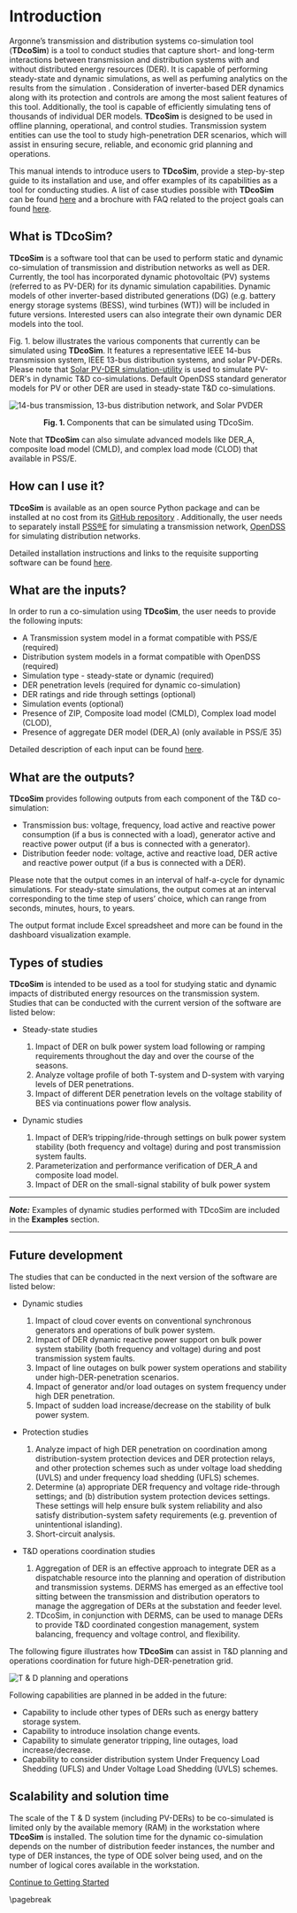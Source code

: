 # Introduction

Argonne’s transmission and distribution systems  co-simulation tool (**TDcoSim**) is a tool to conduct studies that capture short- and long-term interactions between transmission and distribution systems with and without distributed energy resources (DER). It is capable of performing steady-state and dynamic simulations, as well as perfuming analytics on the results from the simulation . Consideration of inverter-based DER dynamics along with its protection and controls are among the most salient features of this tool.  Additionally, the tool is capable of efficiently simulating tens of thousands of individual DER models. **TDcoSim** is designed to be used in offline planning, operational, and control studies. Transmission system entities can use the tool to study high-penetration DER scenarios, which will assist in ensuring secure, reliable, and economic grid planning and operations.

This manual intends to introduce users to **TDcoSim**, provide a step-by-step guide to its installation and use, and offer examples of its capabilities as a tool for conducting studies. A list of case studies possible with **TDcoSim** can be found [here](#types-of-studies) and a brochure with FAQ related to the project goals can found [here](https://www.wecc.org/Administrative/ANL-TD%20co-simulation%20tool%20informational%20brochure.pdf). 

## What is TDcoSim?

**TDcoSim** is a software tool that can be used to perform static and dynamic co-simulation of transmission and distribution networks as well as DER. Currently, the tool has incorporated dynamic photovoltaic (PV) systems (referred to as PV-DER) for its dynamic simulation capabilities. Dynamic models of other inverter-based distributed generations (DG) (e.g. battery energy storage systems (BESS), wind turbines (WT)) will be included in future versions. Interested users can also integrate their own dynamic DER models into the tool. 

Fig. 1. below illustrates the various components that currently can be simulated using **TDcoSim**. It features a representative IEEE 14-bus transmission system, IEEE 13-bus distribution systems, and solar PV-DERs. Please note that [Solar PV-DER simulation-utility](https://github.com/sibyjackgrove/SolarPV-DER-simulation-utility) is used to simulate PV-DER's in dynamic T&D co-simulations. Default OpenDSS standard generator models for PV or other DER are used in steady-state T&D co-simulations.


![14-bus transmission, 13-bus distribution network, and Solar PVDER](images/simulation_objects.png)

<p align="center">
  <strong>Fig. 1. </strong>Components that can be simulated using TDcoSim.
</p>

Note that **TDcoSim** can also simulate advanced models like DER_A, composite load model (CMLD), and complex load mode (CLOD) that available in PSS/E.

## How can I use it?

**TDcoSim** is available as an open source Python package and can be installed at no cost from its [GitHub repository](https://github.com/tdcosim/TDcoSim) . Additionally, the user needs to separately install  [PSS®E](https://new.siemens.com/global/en/products/energy/services/transmission-distribution-smart-grid/consulting-and-planning/pss-software/pss-e.html) for simulating a transmission network, [OpenDSS](https://sourceforge.net/projects/electricdss/) for simulating distribution networks. 

Detailed installation instructions and links to the requisite supporting software can be found [here](user_guide_installation.md#installation).

## What are the inputs?

In order to run a co-simulation using **TDcoSim**, the user needs to provide the following inputs:

* A Transmission system model in a format compatible with PSS/E (required)
* Distribution system models in a format compatible with OpenDSS (required)
* Simulation type - steady-state or dynamic (required)
* DER penetration levels (required for dynamic co-simulation)
* DER ratings and ride through settings (optional)
* Simulation events (optional)
* Presence of ZIP, Composite load model (CMLD), Complex load model (CLOD),
* Presence of aggregate DER model (DER_A) (only available in PSS/E 35)

Detailed description of each input can be found [here](user_guide_getting_started.md).

## What are the outputs?

**TDcoSim** provides following outputs from each component of the T&D co-simulation:

* Transmission bus: voltage, frequency, load active and reactive power consumption (if a bus is connected with a load), generator active and reactive power output (if a bus is connected with a generator).
* Distribution feeder node: voltage, active and reactive load, DER active and reactive power output (if a bus is connected with a DER).

Please note that the output comes in an interval of half-a-cycle for dynamic simulations. For steady-state simulations, the output comes at an interval corresponding to the time step of users’ choice, which can range from seconds, minutes, hours, to years. 

The output format include Excel spreadsheet and more can be found in the dashboard visualization example.

## Types of studies

**TDcoSim** is intended to be used as a tool for studying static and dynamic impacts of distributed energy resources on the transmission system. Studies that can be conducted with the current version of the software are listed below:

* Steady-state studies

  1. Impact of DER on bulk power system load following or ramping requirements throughout the day and over the course of the seasons.
  2. Analyze voltage profile of both T-system and D-system with varying levels of DER penetrations.
  3. Impact of different DER penetration levels on the voltage stability of BES via continuations power flow analysis.
  
* Dynamic studies

  1. Impact of DER’s tripping/ride-through settings on bulk power system stability (both frequency and voltage) during and post transmission system faults.
  2. Parameterization and performance verification of DER_A and composite load model. 
  3. Impact of DER on the small-signal stability of bulk power system

***
***Note:*** Examples of dynamic studies performed with TDcoSim are included in the **Examples** section.

***

## Future development

The studies that can be conducted in the next version of the software are listed below:

* Dynamic studies

  1. Impact of cloud cover events on conventional synchronous generators and operations of bulk power system.
  2. Impact of DER dynamic reactive power support on bulk power system stability (both frequency and voltage) during and post transmission system faults.  
  3. Impact of line outages on bulk power system operations and stability under high-DER-penetration scenarios.
  4. Impact of generator and/or load outages on system frequency under high DER penetration.
  5. Impact of sudden load increase/decrease on the stability of bulk power system.

* Protection studies

  1. Analyze impact of high DER penetration on coordination among distribution-system protection devices and DER protection relays, and other protection schemes such as under voltage load shedding (UVLS) and under frequency load shedding (UFLS) schemes.
  2. Determine (a) appropriate DER frequency and voltage ride-through settings; and (b) distribution system protection devices settings. These settings will help ensure bulk system reliability and also satisfy distribution-system safety requirements (e.g. prevention of unintentional islanding).
  3. Short-circuit analysis.

* T&D operations coordination studies

  1. Aggregation of DER is an effective approach to integrate DER as a dispatchable resource into the planning and operation of distribution and transmission systems. DERMS has emerged as an effective tool sitting between the transmission and distribution operators to manage the aggregation of DERs at the substation and feeder level.
  2. TDcoSim, in conjunction with DERMS, can be used to manage DERs to provide T&D coordinated congestion management, system balancing, frequency and voltage control, and flexibility. 

The following figure illustrates how **TDcoSim** can assist in T&D planning and operations coordination for future high-DER-penetration grid.

![T & D planning and operations](images/TD_planning_operations.png)

Following capabilities are planned in be added in the future:

* Capability to include other types of DERs such as energy battery storage system.
* Capability to introduce insolation change events.
* Capability to simulate generator tripping, line outages, load increase/decrease.
* Capability to consider distribution system Under Frequency Load Shedding (UFLS) and Under Voltage Load Shedding (UVLS) schemes. 

## Scalability and solution time

The scale of the T & D system (including PV-DERs) to be co-simulated is limited only by the available memory (RAM) in the workstation where **TDcoSim** is installed. The solution time for the dynamic co-simulation depends on the number of distribution feeder instances, the number and type of DER instances, the type of ODE solver being used, and on the number of logical cores available in the workstation.

[Continue to Getting Started](user_guide_getting_started.md)

\pagebreak